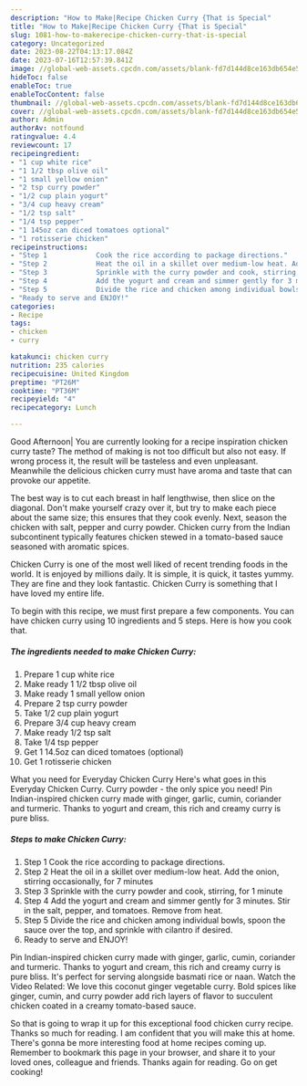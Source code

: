 ```yaml
---
description: "How to Make|Recipe Chicken Curry {That is Special"
title: "How to Make|Recipe Chicken Curry {That is Special"
slug: 1081-how-to-makerecipe-chicken-curry-that-is-special
category: Uncategorized
date: 2023-08-22T04:13:17.084Z
date: 2023-07-16T12:57:39.841Z
image: //global-web-assets.cpcdn.com/assets/blank-fd7d144d8ce163db654e5a02c40b08a2775adb7897d16e4062681dc7e1b2800f.png
hideToc: false
enableToc: true
enableTocContent: false
thumbnail: //global-web-assets.cpcdn.com/assets/blank-fd7d144d8ce163db654e5a02c40b08a2775adb7897d16e4062681dc7e1b2800f.png
cover: //global-web-assets.cpcdn.com/assets/blank-fd7d144d8ce163db654e5a02c40b08a2775adb7897d16e4062681dc7e1b2800f.png
author: Admin
authorAv: notfound
ratingvalue: 4.4
reviewcount: 17
recipeingredient:
- "1 cup white rice"
- "1 1/2 tbsp olive oil"
- "1 small yellow onion"
- "2 tsp curry powder"
- "1/2 cup plain yogurt"
- "3/4 cup heavy cream"
- "1/2 tsp salt"
- "1/4 tsp pepper"
- "1 145oz can diced tomatoes optional"
- "1 rotisserie chicken"
recipeinstructions:
- "Step 1            Cook the rice according to package directions."
- "Step 2            Heat the oil in a skillet over medium-low heat. Add the onion, stirring occasionally, for 7 minutes"
- "Step 3            Sprinkle with the curry powder and cook, stirring, for 1 minute"
- "Step 4            Add the yogurt and cream and simmer gently for 3 minutes. Stir in the salt, pepper, and tomatoes. Remove from heat."
- "Step 5            Divide the rice and chicken among individual bowls, spoon the sauce over the top, and sprinkle with cilantro if desired."
- "Ready to serve and ENJOY!"
categories:
- Recipe
tags:
- chicken
- curry

katakunci: chicken curry 
nutrition: 235 calories
recipecuisine: United Kingdom
preptime: "PT26M"
cooktime: "PT36M"
recipeyield: "4"
recipecategory: Lunch

---
```



Good Afternoon| You are currently looking for a recipe inspiration chicken curry taste? The method of making is not too difficult but also not easy. If wrong process it, the result will be tasteless and even unpleasant. Meanwhile the delicious chicken curry must have aroma and taste that can provoke our appetite.





The best way is to cut each breast in half lengthwise, then slice on the diagonal. Don&#39;t make yourself crazy over it, but try to make each piece about the same size; this ensures that they cook evenly. Next, season the chicken with salt, pepper and curry powder. Chicken curry from the Indian subcontinent typically features chicken stewed in a tomato-based sauce seasoned with aromatic spices.

Chicken Curry is one of the most well liked of recent trending foods in the world. It is enjoyed by millions daily. It is simple, it is quick, it tastes yummy. They are fine and they look fantastic. Chicken Curry is something that I have loved my entire life.


To begin with this recipe, we must first prepare a few components. You can have chicken curry using 10 ingredients and 5 steps. Here is how you cook that.

<!--inarticleads1-->

##### The ingredients needed to make Chicken Curry:

1. Prepare 1 cup white rice
1. Make ready 1 1/2 tbsp olive oil
1. Make ready 1 small yellow onion
1. Prepare 2 tsp curry powder
1. Take 1/2 cup plain yogurt
1. Prepare 3/4 cup heavy cream
1. Make ready 1/2 tsp salt
1. Take 1/4 tsp pepper
1. Get 1 14.5oz can diced tomatoes (optional)
1. Get 1 rotisserie chicken


What you need for Everyday Chicken Curry Here&#39;s what goes in this Everyday Chicken Curry. Curry powder - the only spice you need! Pin Indian-inspired chicken curry made with ginger, garlic, cumin, coriander and turmeric. Thanks to yogurt and cream, this rich and creamy curry is pure bliss. 

<!--inarticleads2-->

##### Steps to make Chicken Curry:

1. Step 1            Cook the rice according to package directions.
1. Step 2            Heat the oil in a skillet over medium-low heat. Add the onion, stirring occasionally, for 7 minutes
1. Step 3            Sprinkle with the curry powder and cook, stirring, for 1 minute
1. Step 4            Add the yogurt and cream and simmer gently for 3 minutes. Stir in the salt, pepper, and tomatoes. Remove from heat.
1. Step 5            Divide the rice and chicken among individual bowls, spoon the sauce over the top, and sprinkle with cilantro if desired.
1. Ready to serve and ENJOY!

Pin Indian-inspired chicken curry made with ginger, garlic, cumin, coriander and turmeric. Thanks to yogurt and cream, this rich and creamy curry is pure bliss. It&#39;s perfect for serving alongside basmati rice or naan. Watch the Video Related: We love this coconut ginger vegetable curry. Bold spices like ginger, cumin, and curry powder add rich layers of flavor to succulent chicken coated in a creamy tomato-based sauce. 

So that is going to wrap it up for this exceptional food chicken curry recipe. Thanks so much for reading. I am confident that you will make this at home. There's gonna be more interesting food at home recipes coming up. Remember to bookmark this page in your browser, and share it to your loved ones, colleague and friends. Thanks again for reading. Go on get cooking!
